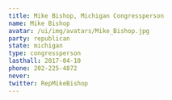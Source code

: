 ```yaml
---
title: Mike Bishop, Michigan Congressperson
name: Mike Bishop
avatar: /ui/img/avatars/Mike_Bishop.jpg
party: republican
state: michigan
type: congressperson
lasthall: 2017-04-10
phone: 202-225-4872
never: 
twitter: RepMikeBishop
---
```


